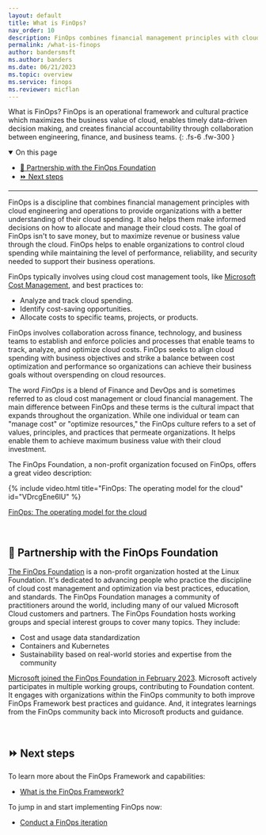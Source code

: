 ```yaml
---
layout: default
title: What is FinOps?
nav_order: 10
description: FinOps combines financial management principles with cloud engineering and operations to provide organizations with a better understanding of their cloud spending. It also helps them make informed decisions on how to allocate and manage their cloud costs.
permalink: /what-is-finops
author: bandersmsft
ms.author: banders
ms.date: 06/21/2023
ms.topic: overview
ms.service: finops
ms.reviewer: micflan
---
```


<span class="fs-9 d-block mb-4">What is FinOps?</span>
FinOps is an operational framework and cultural practice which maximizes the business value of cloud, enables timely data-driven decision making, and creates financial accountability through collaboration between engineering, finance, and business teams.
{: .fs-6 .fw-300 }

<details open markdown="1">
   <summary class="fs-2 text-uppercase">On this page</summary>

- [🤝 Partnership with the FinOps Foundation](#-partnership-with-the-finops-foundation)
- [⏩ Next steps](#-next-steps)

</details>

---

<a name="about"></a>
FinOps is a discipline that combines financial management principles with cloud engineering and operations to provide organizations with a better understanding of their cloud spending. It also helps them make informed decisions on how to allocate and manage their cloud costs. The goal of FinOps isn't to save money, but to maximize revenue or business value through the cloud. FinOps helps to enable organizations to control cloud spending while maintaining the level of performance, reliability, and security needed to support their business operations.

FinOps typically involves using cloud cost management tools, like [Microsoft Cost Management](https://aka.ms/costmgmt/docs), and best practices to:

- Analyze and track cloud spending.
- Identify cost-saving opportunities.
- Allocate costs to specific teams, projects, or products.

FinOps involves collaboration across finance, technology, and business teams to establish and enforce policies and processes that enable teams to track, analyze, and optimize cloud costs. FinOps seeks to align cloud spending with business objectives and strike a balance between cost optimization and performance so organizations can achieve their business goals without overspending on cloud resources.

The word _FinOps_ is a blend of Finance and DevOps and is sometimes referred to as cloud cost management or cloud financial management. The main difference between FinOps and these terms is the cultural impact that expands throughout the organization. While one individual or team can "manage cost" or "optimize resources," the FinOps culture refers to a set of values, principles, and practices that permeate organizations. It helps enable them to achieve maximum business value with their cloud investment.

The FinOps Foundation, a non-profit organization focused on FinOps, offers a great video description:

<!--[!VIDEO https://www.youtube.com/embed/VDrcgEne6lU]-->
{% include video.html title="FinOps: The operating model for the cloud" id="VDrcgEne6lU" %}

[FinOps: The operating model for the cloud](https://www.youtube.com/watch?v=VDrcgEne6lU)

<br>

## 🤝 Partnership with the FinOps Foundation

[The FinOps Foundation](https://finops.org/) is a non-profit organization hosted at the Linux Foundation. It's dedicated to advancing people who practice the discipline of cloud cost management and optimization via best practices, education, and standards. The FinOps Foundation manages a community of practitioners around the world, including many of our valued Microsoft Cloud customers and partners. The FinOps Foundation hosts working groups and special interest groups to cover many topics. They include:

- Cost and usage data standardization
- Containers and Kubernetes
- Sustainability based on real-world stories and expertise from the community

[Microsoft joined the FinOps Foundation in February 2023](https://azure.microsoft.com/blog/microsoft-joins-the-finops-foundation/). Microsoft actively participates in multiple working groups, contributing to Foundation content. It engages with organizations within the FinOps community to both improve FinOps Framework best practices and guidance. And, it integrates learnings from the FinOps community back into Microsoft products and guidance.

<br>

## ⏩ Next steps

To learn more about the FinOps Framework and capabilities:

- [What is the FinOps Framework?](./framework/README.md)

To jump in and start implementing FinOps now:

- [Conduct a FinOps iteration](./conduct-an-iteration.md)

<br>
